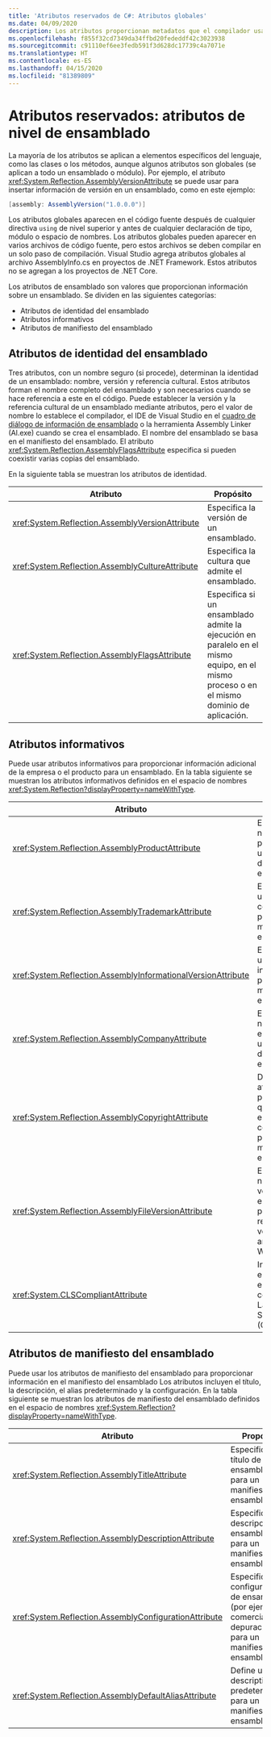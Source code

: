 ```yaml
---
title: 'Atributos reservados de C#: Atributos globales'
ms.date: 04/09/2020
description: Los atributos proporcionan metadatos que el compilador usa para comprender más semántica del programa
ms.openlocfilehash: f855f32cd7349da34ffbd20fededdf42c3023938
ms.sourcegitcommit: c91110ef6ee3fedb591f3d628dc17739c4a7071e
ms.translationtype: HT
ms.contentlocale: es-ES
ms.lasthandoff: 04/15/2020
ms.locfileid: "81389809"
---
```

# <a name="reserved-attributes-assembly-level-attributes"></a>Atributos reservados: atributos de nivel de ensamblado

La mayoría de los atributos se aplican a elementos específicos del lenguaje, como las clases o los métodos, aunque algunos atributos son globales (se aplican a todo un ensamblado o módulo). Por ejemplo, el atributo <xref:System.Reflection.AssemblyVersionAttribute> se puede usar para insertar información de versión en un ensamblado, como en este ejemplo:

```csharp
[assembly: AssemblyVersion("1.0.0.0")]
```

Los atributos globales aparecen en el código fuente después de cualquier directiva `using` de nivel superior y antes de cualquier declaración de tipo, módulo o espacio de nombres. Los atributos globales pueden aparecer en varios archivos de código fuente, pero estos archivos se deben compilar en un solo paso de compilación. Visual Studio agrega atributos globales al archivo AssemblyInfo.cs en proyectos de .NET Framework. Estos atributos no se agregan a los proyectos de .NET Core.

Los atributos de ensamblado son valores que proporcionan información sobre un ensamblado. Se dividen en las siguientes categorías:

- Atributos de identidad del ensamblado
- Atributos informativos
- Atributos de manifiesto del ensamblado

## <a name="assembly-identity-attributes"></a>Atributos de identidad del ensamblado

Tres atributos, con un nombre seguro (si procede), determinan la identidad de un ensamblado: nombre, versión y referencia cultural. Estos atributos forman el nombre completo del ensamblado y son necesarios cuando se hace referencia a este en el código. Puede establecer la versión y la referencia cultural de un ensamblado mediante atributos, pero el valor de nombre lo establece el compilador, el IDE de Visual Studio en el [cuadro de diálogo de información de ensamblado](/visualstudio/ide/reference/assembly-information-dialog-box) o la herramienta Assembly Linker (Al.exe) cuando se crea el ensamblado. El nombre del ensamblado se basa en el manifiesto del ensamblado. El atributo <xref:System.Reflection.AssemblyFlagsAttribute> especifica si pueden coexistir varias copias del ensamblado.

En la siguiente tabla se muestran los atributos de identidad.

|Atributo|Propósito|
|---------------|-------------|
|<xref:System.Reflection.AssemblyVersionAttribute>|Especifica la versión de un ensamblado.|
|<xref:System.Reflection.AssemblyCultureAttribute>|Especifica la cultura que admite el ensamblado.|
|<xref:System.Reflection.AssemblyFlagsAttribute>|Especifica si un ensamblado admite la ejecución en paralelo en el mismo equipo, en el mismo proceso o en el mismo dominio de aplicación.|

## <a name="informational-attributes"></a>Atributos informativos

Puede usar atributos informativos para proporcionar información adicional de la empresa o el producto para un ensamblado. En la tabla siguiente se muestran los atributos informativos definidos en el espacio de nombres <xref:System.Reflection?displayProperty=nameWithType>.

|Atributo|Propósito|
|---------------|-------------|
|<xref:System.Reflection.AssemblyProductAttribute>|Especifica un nombre de producto para un manifiesto del ensamblado.|
|<xref:System.Reflection.AssemblyTrademarkAttribute>|Especifica una marca comercial para un manifiesto del ensamblado.|
|<xref:System.Reflection.AssemblyInformationalVersionAttribute>|Especifica una versión informativa para un manifiesto del ensamblado.|
|<xref:System.Reflection.AssemblyCompanyAttribute>|Especifica un nombre de empresa para un manifiesto del ensamblado.|
|<xref:System.Reflection.AssemblyCopyrightAttribute>|Define un atributo personalizado que especifica un copyright para un manifiesto del ensamblado.|
|<xref:System.Reflection.AssemblyFileVersionAttribute>|Establece un número de versión específico para el recurso de versión de archivo Win32.|
|<xref:System.CLSCompliantAttribute>|Indica si el ensamblado es compatible con Common Language Specification (CLS).|

## <a name="assembly-manifest-attributes"></a>Atributos de manifiesto del ensamblado

Puede usar los atributos de manifiesto del ensamblado para proporcionar información en el manifiesto del ensamblado Los atributos incluyen el título, la descripción, el alias predeterminado y la configuración. En la tabla siguiente se muestran los atributos de manifiesto del ensamblado definidos en el espacio de nombres <xref:System.Reflection?displayProperty=nameWithType>.

|Atributo|Propósito|
|---------------|-------------|
|<xref:System.Reflection.AssemblyTitleAttribute>|Especifica un título de ensamblado para un manifiesto del ensamblado.|
|<xref:System.Reflection.AssemblyDescriptionAttribute>|Especifica una descripción de ensamblado para un manifiesto del ensamblado.|
|<xref:System.Reflection.AssemblyConfigurationAttribute>|Especifica una configuración de ensamblado (por ejemplo, comercial o depuración) para un manifiesto del ensamblado.|
|<xref:System.Reflection.AssemblyDefaultAliasAttribute>|Define un alias descriptivo predeterminado para un manifiesto del ensamblado.|
